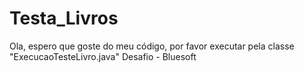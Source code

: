 # Testa_Livros
Ola, espero que goste do meu código, por favor executar pela classe "ExecucaoTesteLivro.java"
Desafio - Bluesoft
